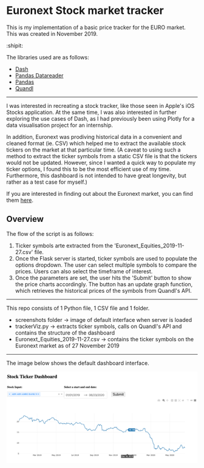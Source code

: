 # Euronext Stock market tracker

This is my implementation of a basic price tracker for the EURO market. This was created in November 2019.

:shipit:

The libraries used are as follows:
- [Dash](https://dash.plotly.com/)
- [Pandas Datareader](https://pandas-datareader.readthedocs.io/en/latest/)
- [Pandas](https://pandas.pydata.org/)
- [Quandl](https://www.quandl.com/tools/python)


---

I was interested in recreating a stock tracker, like those seen in Apple's iOS Stocks application. At the same time, I was also interested in further exploring the use cases of Dash, as I had previously been using Plotly for a data visualisation project for an internship.

In addition, Euronext was prodiving historical data in a convenient and cleaned format (ie. CSV) which helped me to extract the available stock tickers on the market at that particular time. (A caveat to using such a method to extract the ticker symbols from a static CSV file is that the tickers would not be updated. However, since I wanted a quick way to populate my ticker options, I found this to be the most efficient use of my time. Furthermore, this dashboard is not intended to have great longevity, but rather as a test case for myself.)

If you are interested in finding out about the Euronext market, you can find them <a href="https://www.euronext.com">here</a>.

## Overview

The flow of the script is as follows:

1. Ticker symbols arte extracted from the 'Euronext_Equities_2019-11-27.csv' file.
2. Once the Flask server is started, ticker symbols are used to populate the options dropdown. The user can select multiple symbols to compare the prices. Users can also select the timeframe of interest. 
3. Once the parameters are set, the user hits the 'Submit' button to show the price charts accordingly. The button has an update graph function, which retrieves the historical prices of the symbols from Quandl's API.

---

This repo consists of 1 Python file, 1 CSV file and 1 folder.

- screenshots folder -> image of default interface when server is loaded
- trackerViz.py -> extracts ticker symbols, calls on Quandl's API and contains the structure of the dashboard
- Euronext_Equities_2019-11-27.csv -> contains the ticker symbols on the Euronext market as of 27 November 2019

---

The image below shows the default dashboard interface.

![image](./screenshots/stock_tracker_default.png)
